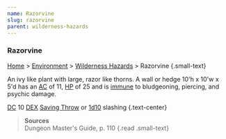```yaml
---
name: Razorvine
slug: razorvine
parent: wilderness-hazards
---
```

### Razorvine
[Home](dm-operations-center) > [Environment](environment-menu) > [Wilderness Hazards](wilderness-hazards) > Razorvine {.small-text}

An ivy like plant with large, razor like thorns. A wall or hedge 10'h x 10'w x 5'd has an [AC](armor-class) of 11, [HP](hit-points) of 25 and is [immune](resistance-and-vulnerability) to bludgeoning, piercing, and psychic damage.

[DC](difficulty-class) 10 [DEX](dexterity) [Saving Throw](saving-throws) or [1d10](/roll/1d10) slashing {.text-center}

> **Sources** <br/>
> Dungeon Master's Guide, p. 110
{.read .small-text}
